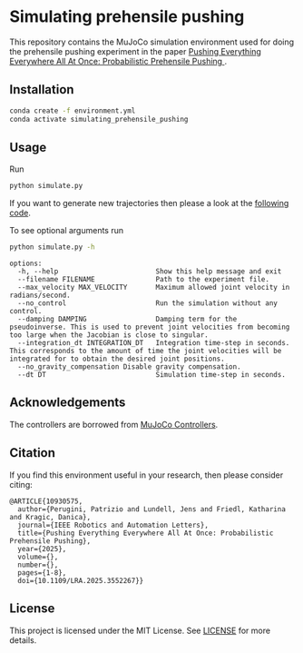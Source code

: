 # Simulating prehensile pushing

This repository contains the MuJoCo simulation environment used for doing the prehensile pushing experiment in the paper [Pushing Everything Everywhere All At Once: Probabilistic Prehensile Pushing
](https://arxiv.org/pdf/2503.14268). 

## Installation

```bash
conda create -f environment.yml
conda activate simulating_prehensile_pushing
```

## Usage

Run

```bash
python simulate.py
```

If you want to generate new trajectories then please a look at the [following code](https://github.com/PatrizioPerugini/Probabilistic_prehensile_pushing).

To see optional arguments run
```bash
python simulate.py -h
```

```shell
options:
  -h, --help                        Show this help message and exit
  --filename FILENAME               Path to the experiment file.
  --max_velocity MAX_VELOCITY       Maximum allowed joint velocity in radians/second.
  --no_control                      Run the simulation without any control.
  --damping DAMPING                 Damping term for the pseudoinverse. This is used to prevent joint velocities from becoming too large when the Jacobian is close to singular.
  --integration_dt INTEGRATION_DT   Integration time-step in seconds. This corresponds to the amount of time the joint velocities will be integrated for to obtain the desired joint positions.
  --no_gravity_compensation Disable gravity compensation.
  --dt DT                           Simulation time-step in seconds.
```

## Acknowledgements

The controllers are borrowed from [MuJoCo Controllers](https://github.com/kevinzakka/mjctrl).

## Citation

If you find this environment useful in your research, then please consider citing:


```
@ARTICLE{10930575,
  author={Perugini, Patrizio and Lundell, Jens and Friedl, Katharina and Kragic, Danica},
  journal={IEEE Robotics and Automation Letters}, 
  title={Pushing Everything Everywhere All At Once: Probabilistic Prehensile Pushing}, 
  year={2025},
  volume={},
  number={},
  pages={1-8},
  doi={10.1109/LRA.2025.3552267}}
```

## License

This project is licensed under the MIT License. See [LICENSE](LICENSE) for more details.

